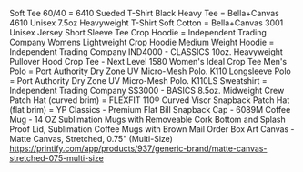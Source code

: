 Soft Tee 60/40 = 6410 Sueded T-Shirt Black
Heavy Tee = Bella+Canvas 4610 Unisex 7.5oz Heavyweight T-Shirt
Soft Cotton = Bella+Canvas 3001 Unisex Jersey Short Sleeve Tee
Crop Hoodie = Independent Trading Company Womens Lightweight Crop Hoodie
Medium Weight Hoodie = Independent Trading Company IND4000 - CLASSICS 10oz. Heavyweight Pullover Hood
Crop Tee - Next Level 1580 Women's Ideal Crop Tee
Men's Polo = Port Authority Dry Zone UV Micro-Mesh Polo. K110
Longsleeve Polo = Port Authority Dry Zone UV Micro-Mesh Polo. K110LS
Sweatshirt = Independent Trading Company SS3000 - BASICS 8.5oz. Midweight Crew
Patch Hat (curved brim) = FLEXFIT 110® Curved Visor Snapback
Patch Hat (flat brim) = YP Classics - Premium Flat Bill Snapback Cap - 6089M
Coffee Mug - 14 OZ Sublimation Mugs with Removeable Cork Bottom and Splash Proof Lid, Sublimation Coffee Mugs with Brown Mail Order Box
Art Canvas - Matte Canvas, Stretched, 0.75" (Multi-Size) https://printify.com/app/products/937/generic-brand/matte-canvas-stretched-075-multi-size
